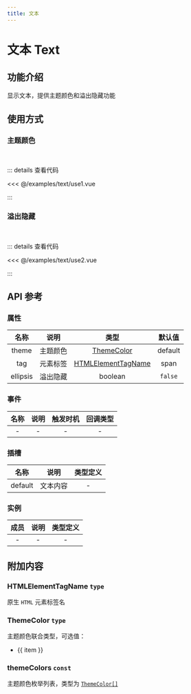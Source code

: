 ```yaml
---
title: 文本
---
```


# 文本 Text

## 功能介绍

显示文本，提供主题颜色和溢出隐藏功能

## 使用方式

### 主题颜色

<br />
<TextUse1 />

::: details 查看代码

<<< @/examples/text/use1.vue

:::

### 溢出隐藏

<br />
<TextUse2 />

::: details 查看代码

<<< @/examples/text/use2.vue

:::

## API 参考

### 属性

|   名称   |   说明   |                      类型                      | 默认值  |
| :------: | :------: | :--------------------------------------------: | :-----: |
|  theme   | 主题颜色 |         [ThemeColor](#themecolor-type)         | default |
|   tag    | 元素标签 | [HTMLElementTagName](#htmlelementtagname-type) |  span   |
| ellipsis | 溢出隐藏 |                    boolean                     | `false` |

### 事件

| 名称 | 说明 | 触发时机 | 回调类型 |
| :--: | :--: | :------: | :------: |
|  -   |  -   |    -     |    -     |

### 插槽

|  名称   |   说明   | 类型定义 |
| :-----: | :------: | :------: |
| default | 文本内容 |    -     |

### 实例

| 成员 | 说明 | 类型定义 |
| :--: | :--: | :------: |
|  -   |  -   |    -     |

## 附加内容

### HTMLElementTagName `type`

原生 `HTML` 元素标签名

### ThemeColor `type`

主题颜色联合类型，可选值：

<ul>
    <li v-for="(item, index) in themeColors" :key="index">{{ item }}</li>
</ul>

### themeColors `const`

主题颜色枚举列表，类型为 [`ThemeColor[]`](#ThemeColor-type)

<script setup>
import { themeColors } from 'wink-ui';
import TextUse1 from './use1.vue';
import TextUse2 from './use2.vue';
</script>
